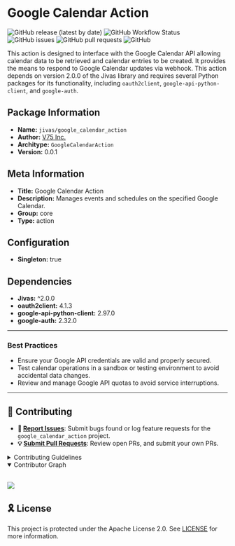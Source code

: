 # Google Calendar Action

![GitHub release (latest by date)](https://img.shields.io/github/v/release/TrueSelph/google_calendar_action)
![GitHub Workflow Status](https://img.shields.io/github/actions/workflow/status/TrueSelph/google_calendar_action/test-google_calendar_action.yaml)
![GitHub issues](https://img.shields.io/github/issues/TrueSelph/google_calendar_action)
![GitHub pull requests](https://img.shields.io/github/issues-pr/TrueSelph/google_calendar_action)
![GitHub](https://img.shields.io/github/license/TrueSelph/google_calendar_action)

This action is designed to interface with the Google Calendar API allowing calendar data to be retrieved and calendar entries to be created. It provides the means to respond to Google Calendar updates via webhook. This action depends on version 2.0.0 of the Jivas library and requires several Python packages for its functionality, including `oauth2client`, `google-api-python-client`, and `google-auth`.

## Package Information

- **Name:** `jivas/google_calendar_action`
- **Author:** [V75 Inc.](https://v75inc.com/)
- **Architype:** `GoogleCalendarAction`
- **Version:** 0.0.1

## Meta Information

- **Title:** Google Calendar Action
- **Description:** Manages events and schedules on the specified Google Calendar.
- **Group:** core
- **Type:** action

## Configuration

- **Singleton:** true

## Dependencies

- **Jivas:** ^2.0.0
- **oauth2client:** 4.1.3
- **google-api-python-client:** 2.97.0
- **google-auth:** 2.32.0

---

### Best Practices

- Ensure your Google API credentials are valid and properly secured.
- Test calendar operations in a sandbox or testing environment to avoid accidental data changes.
- Review and manage Google API quotas to avoid service interruptions.

---

## 🔰 Contributing

- **🐛 [Report Issues](https://github.com/TrueSelph/google_calendar_action/issues)**: Submit bugs found or log feature requests for the `google_calendar_action` project.
- **💡 [Submit Pull Requests](https://github.com/TrueSelph/google_calendar_action/blob/main/CONTRIBUTING.md)**: Review open PRs, and submit your own PRs.

<details closed>
<summary>Contributing Guidelines</summary>

1. **Fork the Repository**: Start by forking the project repository to your GitHub account.
2. **Clone Locally**: Clone the forked repository to your local machine using a git client.
   ```sh
   git clone https://github.com/TrueSelph/google_calendar_action
   ```
3. **Create a New Branch**: Always work on a new branch, giving it a descriptive name.
   ```sh
   git checkout -b new-feature-x
   ```
4. **Make Your Changes**: Develop and test your changes locally.
5. **Commit Your Changes**: Commit with a clear message describing your updates.
   ```sh
   git commit -m 'Implemented new feature x.'
   ```
6. **Push to GitHub**: Push the changes to your forked repository.
   ```sh
   git push origin new-feature-x
   ```
7. **Submit a Pull Request**: Create a PR against the original project repository. Clearly describe the changes and their motivations.
8. **Review**: Once your PR is reviewed and approved, it will be merged into the main branch. Congratulations on your contribution!
</details>

<details open>
<summary>Contributor Graph</summary>
<br>
<p align="left">
    <a href="https://github.com/TrueSelph/google_calendar_action/graphs/contributors">
        <img src="https://contrib.rocks/image?repo=TrueSelph/google_calendar_action" />
   </a>
</p>
</details>

## 🎗 License

This project is protected under the Apache License 2.0. See [LICENSE](../LICENSE) for more information.